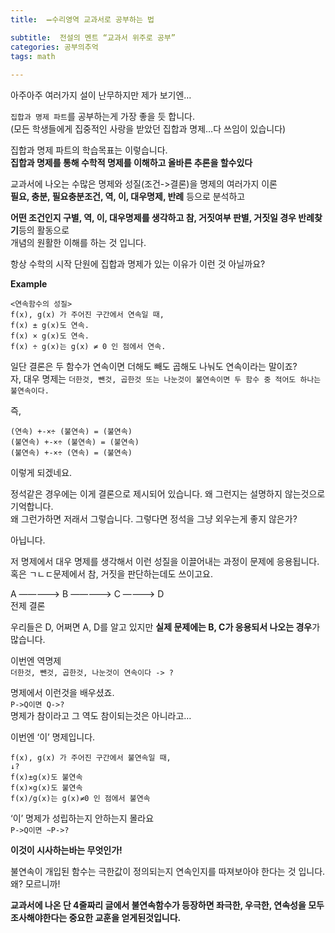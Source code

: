 ```yaml
---
title:  ➖수리영역 교과서로 공부하는 법

subtitle:  전설의 멘트 “교과서 위주로 공부”
categories: 공부의추억 
tags: math
 
---
```


  
아주아주 여러가지 설이 난무하지만 제가 보기엔…  
  
`집합과 명제 파트`를 공부하는게 가장 좋을 듯 합니다.  
(모든 학생들에게 집중적인 사랑을 받았던 집합과 명제…다 쓰임이 있습니다)  
   
집합과 명제 파트의 학습목표는 이렇습니다.  
**집합과 명제를 통해 수학적 명제를 이해하고 올바른 추론을 할수있다**  
   
교과서에 나오는 수많은 명제와 성질(조건->결론)을 명제의 여러가지 이론  
**필요, 충분, 필요충분조건, 역, 이, 대우명제, 반례** 등으로 분석하고  
   
**어떤 조건인지 구별, 역, 이, 대우명제를 생각하고 참, 거짓여부 판별, 거짓일 경우 반례찾기**등의 활동으로  
개념의 원활한 이해를 하는 것 입니다.  
   
항상 수학의 시작 단원에 집합과 명제가 있는 이유가 이런 것 아닐까요?  
   
**Example**  
```  
<연속함수의 성질>  
f(x), g(x) 가 주어진 구간에서 연속일 때,  
f(x) ± g(x)도 연속.  
f(x) × g(x)도 연속.  
f(x) ÷ g(x)는 g(x) ≠ 0 인 점에서 연속.  
```  
  
일단 결론은 두 함수가 연속이면 더해도 빼도 곱해도 나눠도 연속이라는 말이죠?  
자, 대우 명제는 `더한것, 뺀것, 곱한것 또는 나눈것이 불연속이면 두 함수 중 적어도 하나는 불연속이다.`  
   
즉,  
```  
(연속) +-×÷ (불연속) = (불연속)  
(불연속) +-×÷ (불연속) = (불연속)  
(불연속) +-×÷ (연속) = (불연속)  
```  
이렇게 되겠네요.  
  
정석같은 경우에는 이게 결론으로 제시되어 있습니다. 왜 그런지는 설명하지 않는것으로 기억합니다.  
왜 그런가하면 저래서 그렇습니다. 그렇다면 정석을 그냥 외우는게 좋지 않은가?  
   
아닙니다.  
  
저 명제에서 대우 명제를 생각해서 이런 성질을 이끌어내는 과정이 문제에 응용됩니다.  
혹은 ㄱㄴㄷ문제에서 참, 거짓을 판단하는데도 쓰이고요.  
   
  A —————> B —————> C ————> D  
전제                                              결론  
  
우리들은 D, 어쩌면 A, D를 알고 있지만 **실제 문제에는 B, C가 응용되서 나오는 경우**가 많습니다.  
   
이번엔 역명제  
`더한것, 뺀것, 곱한것, 나눈것이 연속이다 -> ?`  
   
명제에서 이런것을 배우셨죠.  
`P->Q이면 Q->?`  
명제가 참이라고 그 역도 참이되는것은 아니라고…  
   
이번엔 ‘이’ 명제입니다.  
```  
f(x), g(x) 가 주어진 구간에서 불연속일 때,  
↓?  
f(x)±g(x)도 불연속  
f(x)×g(x)도 불연속  
f(x)/g(x)는 g(x)≠0 인 점에서 불연속  
```  
  
‘이’ 명제가 성립하는지 안하는지 몰라요  
`P->Q이면 ~P->?`  
   
**이것이 시사하는바는 무엇인가!**  
   
불연속이 개입된 함수는 극한값이 정의되는지 연속인지를 따져보아야 한다는 것 입니다.  
왜? 모르니까!  
   
**교과서에 나온 단 4줄짜리 글에서 불연속함수가 등장하면 좌극한, 우극한, 연속성을 모두 조사해야한다는 중요한 교훈을 얻게된것입니다.**  
